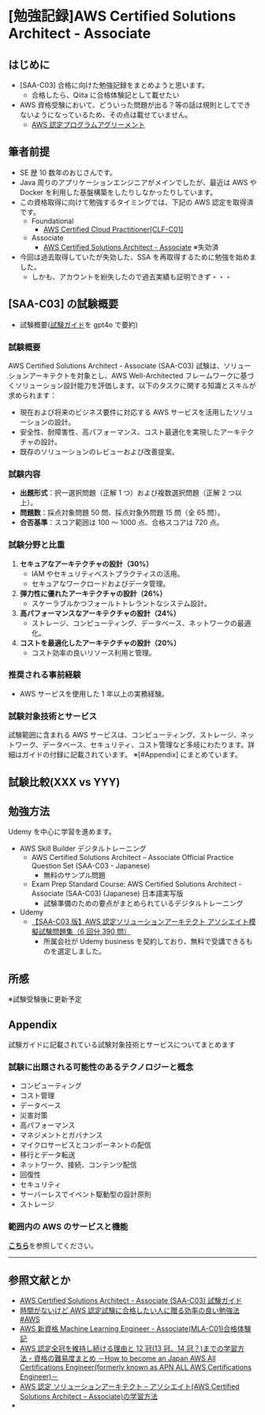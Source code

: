 # [勉強記録]AWS Certified Solutions Architect - Associate

## はじめに

- [SAA-C03] 合格に向けた勉強記録をまとめようと思います。
  - 合格したら、Qiita に合格体験記として載せたい
- AWS 資格受験において、どういった問題が出る？等の話は規則としてできないようになっているため、その点は載せていません。
  - [AWS 認定プログラムアグリーメント](https://d1.awsstatic.com/legal/AWS-Certification-Agreement/AWS_Certification_Program_Agreement_Translation_Japanese2.pdf)

## 筆者前提

- SE 歴 10 数年のおじさんです。
- Java 周りのアプリケーションエンジニアがメインでしたが、最近は AWS や Docker を利用した基盤構築をしたりしなかったりしています。
- この資格取得に向けて勉強するタイミングでは、下記の AWS 認定を取得済です。
  - Foundational
    - [AWS Certified Cloud Practitioner[CLF-C01]](https://aws.amazon.com/jp/certification/certified-cloud-practitioner/?ch=sec&sec=rmg&d=1)
  - Associate
    - [AWS Certified Solutions Architect - Associate](https://aws.amazon.com/jp/certification/certified-solutions-architect-associate/?ch=sec&sec=rmg&d=1) ※失効済
- 今回は過去取得していたが失効した、SSA を再取得するために勉強を始めました。
  - しかも、アカウントを紛失したので過去実績も証明できず・・・

## [SAA-C03] の試験概要

- 試験概要([試験ガイド](https://d1.awsstatic.com/ja_JP/training-and-certification/docs-sa-assoc/AWS-Certified-Solutions-Architect-Associate_Exam-Guide.pdf)を gpt4o で要約)

### **試験概要**

AWS Certified Solutions Architect - Associate (SAA-C03) 試験は、ソリューションアーキテクトを対象とし、AWS Well-Architected フレームワークに基づくソリューション設計能力を評価します。以下のタスクに関する知識とスキルが求められます：

- 現在および将来のビジネス要件に対応する AWS サービスを活用したソリューションの設計。
- 安全性、耐障害性、高パフォーマンス、コスト最適化を実現したアーキテクチャの設計。
- 既存のソリューションのレビューおよび改善提案。

### **試験内容**

- **出題形式**：択一選択問題（正解 1 つ）および複数選択問題（正解 2 つ以上）。
- **問題数**：採点対象問題 50 問、採点対象外問題 15 問（全 65 問）。
- **合否基準**：スコア範囲は 100 ～ 1000 点、合格スコアは 720 点。

### **試験分野と比重**

1. **セキュアなアーキテクチャの設計（30%）**
   - IAM やセキュリティベストプラクティスの活用。
   - セキュアなワークロードおよびデータ管理。
2. **弾力性に優れたアーキテクチャの設計（26%）**
   - スケーラブルかつフォールトトレラントなシステム設計。
3. **高パフォーマンスなアーキテクチャの設計（24%）**
   - ストレージ、コンピューティング、データベース、ネットワークの最適化。
4. **コストを最適化したアーキテクチャの設計（20%）**
   - コスト効率の良いリソース利用と管理。

### **推奨される事前経験**

- AWS サービスを使用した 1 年以上の実務経験。

### **試験対象技術とサービス**

試験範囲に含まれる AWS サービスは、コンピューティング、ストレージ、ネットワーク、データベース、セキュリティ、コスト管理など多岐にわたります。詳細はガイドの付録に記載されています。
※[#Appendix] にまとめています。

## 試験比較(XXX vs YYY)

## 勉強方法

Udemy を中心に学習を進めます。

- AWS Skill Builder デジタルトレーニング
  - AWS Certified Solutions Architect – Associate Official Practice Question Set (SAA-C03 - Japanese)
    - 無料のサンプル問題
  - Exam Prep Standard Course: AWS Certified Solutions Architect - Associate (SAA-C03) (Japanese) 日本語実写版
    - 試験準備のための要点がまとめられているデジタルトレーニング
- Udemy
  - [【SAA-C03 版】AWS 認定ソリューションアーキテクト アソシエイト模擬試験問題集（6 回分 390 問）](https://www.udemy.com/course/aws-knan/?srsltid=AfmBOoroNztq6Qz5jycWJPyYldYoSzxEPPi25ErUVWqyok3liojzo_DQ&couponCode=NEWYEARCAREERJP)
    - 所属会社が Udemy business を契約しており、無料で受講できるものを選定しました。

## 所感

※試験受験後に更新予定

## Appendix

試験ガイドに記載されている試験対象技術とサービスについてまとめます

### **試験に出題される可能性のあるテクノロジーと概念**

- コンピューティング
- コスト管理
- データベース
- 災害対策
- 高パフォーマンス
- マネジメントとガバナンス
- マイクロサービスとコンポーネントの配信
- 移行とデータ転送
- ネットワーク、接続、コンテンツ配信
- 回復性
- セキュリティ
- サーバーレスでイベント駆動型の設計原則
- ストレージ

### **範囲内の AWS のサービスと機能**

[**こちら**](SAA-C03_試験範囲内のAWSのサービスと機能.md)を参照してください。

---

## 参照文献とか

- [AWS Certified Solutions Architect - Associate (SAA-C03) 試験ガイド](https://d1.awsstatic.com/ja_JP/training-and-certification/docs-sa-assoc/AWS-Certified-Solutions-Architect-Associate_Exam-Guide.pdf)
- [時間がないけど AWS 認定試験に合格したい人に贈る効率の良い勉強法 #AWS](https://qiita.com/ozzy3/items/4fb249a77a579a6cbea3)
- [AWS 新資格 Machine Learning Engineer - Associate(MLA-C01)合格体験記](https://qiita.com/ec2_on_aws/items/cc4e245bf47a0d4d803b)
- [AWS 認定全冠を維持し続ける理由と 12 冠(13 冠、14 冠？)までの学習方法・資格の難易度まとめ －How to become an Japan AWS All Certifications Engineer(formerly known as APN ALL AWS Certifications Engineer)－](https://tech.nri-net.com/entry/all_aws_certifications_engineer)
- [AWS 認定 ソリューションアーキテクト – アソシエイト(AWS Certified Solutions Architect – Associate)の学習方法](https://tech.nri-net.com/entry/aws_certified_solutions_architect_associate)
-

